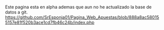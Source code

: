 Este pagina esta en alpha ademas que aun no he actualizado la base de datos a git.
https://github.com/SrEsponja01/Pagina_Web_Apuestas/blob/888a8ac580155157e81f520b3ace1cd7fb46c24b/index.php
